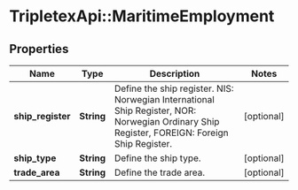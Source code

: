 # TripletexApi::MaritimeEmployment

## Properties
Name | Type | Description | Notes
------------ | ------------- | ------------- | -------------
**ship_register** | **String** | Define the ship register. NIS: Norwegian International Ship Register, NOR: Norwegian Ordinary Ship Register, FOREIGN: Foreign Ship Register.  | [optional] 
**ship_type** | **String** | Define the ship type. | [optional] 
**trade_area** | **String** | Define the trade area. | [optional] 


